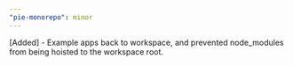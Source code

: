 ```yaml
---
"pie-monorepo": minor
---
```


[Added] - Example apps back to workspace, and prevented node_modules from being hoisted to the workspace root.
